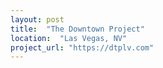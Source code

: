 ```yaml
---
layout: post
title:  "The Downtown Project"
location:  "Las Vegas, NV"
project_url: "https://dtplv.com"
---
```

